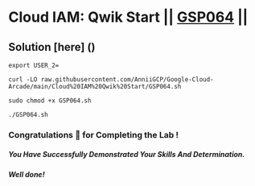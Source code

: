 # Cloud IAM: Qwik Start || [GSP064](https://www.cloudskillsboost.google/focuses/44159?parent=catalog) ||

## Solution [here] ()

```
export USER_2=
```
```
curl -LO raw.githubusercontent.com/AnniiGCP/Google-Cloud-Arcade/main/Cloud%20IAM%20Qwik%20Start/GSP064.sh

sudo chmod +x GSP064.sh

./GSP064.sh
```

### Congratulations 🎉 for Completing the Lab !

##### *You Have Successfully Demonstrated Your Skills And Determination.*

#### *Well done!*

 

 
